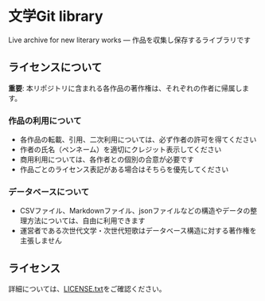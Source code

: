 # 文学Git library
Live archive for new literary works — 作品を収集し保存するライブラリです

## ライセンスについて

**重要**: 本リポジトリに含まれる各作品の著作権は、それぞれの作者に帰属します。

### 作品の利用について
- 各作品の転載、引用、二次利用については、必ず作者の許可を得てください
- 作者の氏名（ペンネーム）を適切にクレジット表示してください
- 商用利用については、各作者との個別の合意が必要です
- 作品ごとのライセンス表記がある場合はそちらを優先してください

### データベースについて
- CSVファイル、Markdownファイル、jsonファイルなどの構造やデータの整理方法については、自由に利用できます
- 運営者である次世代文学・次世代短歌はデータベース構造に対する著作権を主張しません

## ライセンス
詳細については、[LICENSE.txt](./LICENSE.txt)をご確認ください。
